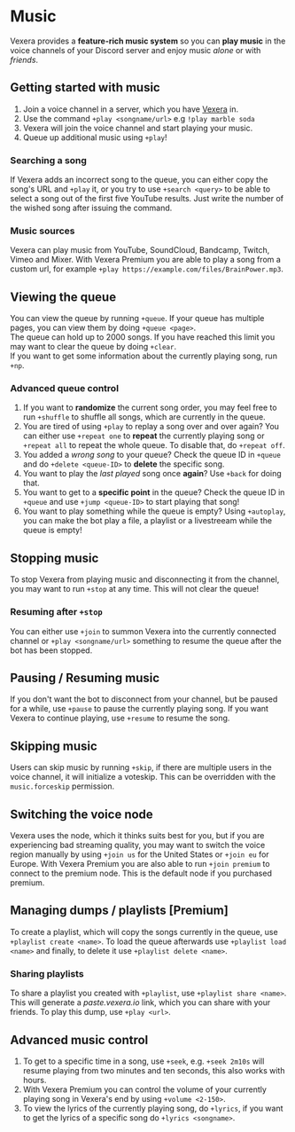 # Music
Vexera provides a **feature-rich music system** so you can **play music** in the voice channels of your Discord server and enjoy music *alone* or with *friends*.

## Getting started with music

1. Join a voice channel in a server, which you have <a href="/invite">Vexera</a> in.
2. Use the command `+play <songname/url>` e.g `!play marble soda`
3. Vexera will join the voice channel and start playing your music.
4. Queue up additional music using `+play`!

### Searching a song
If Vexera adds an incorrect song to the queue, you can either copy the song's URL and `+play` it, or you try to use `+search <query>` to be able to select a song out of the first five YouTube results. Just write the number of the wished song after issuing the command.  

### Music sources
Vexera can play music from YouTube, SoundCloud, Bandcamp, Twitch, Vimeo and Mixer. With Vexera Premium you are able to play a song from a custom url, for example `+play https://example.com/files/BrainPower.mp3`.

## Viewing the queue

You can view the queue by running `+queue`. If your queue has multiple pages, you can view them by doing `+queue <page>`.<br/>
The queue can hold up to 2000 songs. If you have reached this limit you may want to clear the queue by doing `+clear`.<br/>
If you want to get some information about the currently playing song, run `+np`.

### Advanced queue control

1. If you want to **randomize** the current song order, you may feel free to run `+shuffle` to shuffle all songs, which are currently in the queue.
2. You are tired of using `+play` to replay a song over and over again? You can either use `+repeat one` to **repeat** the currently playing song or `+repeat all` to repeat the whole queue. To disable that, do `+repeat off`.
3. You added a *wrong song* to your queue? Check the queue ID in `+queue` and do `+delete <queue-ID>` to **delete** the specific song.
4. You want to play the *last played* song once **again**? Use `+back` for doing that. 
5. You want to get to a **specific point** in the queue? Check the queue ID in `+queue` and use `+jump <queue-ID>` to start playing that song!
6. You want to play something while the queue is empty? Using `+autoplay`, you can make the bot play a file, a playlist or a livestreeam while the queue is empty!
## Stopping music

To stop Vexera from playing music and disconnecting it from the channel, you may want to run `+stop` at any time. This will not clear the queue!

### Resuming after `+stop`
You can either use `+join` to summon Vexera into the currently connected channel or `+play <songname/url>` something to resume the queue after the bot has been stopped.

## Pausing / Resuming music

If you don't want the bot to disconnect from your channel, but be paused for a while, use `+pause` to pause the currently playing song. If you want Vexera to continue playing, use `+resume` to resume the song.

## Skipping music

Users can skip music by running `+skip`, if there are multiple users in the voice channel, it will initialize a voteskip. This can be overridden with the `music.forceskip` permission.

## Switching the voice node

Vexera uses the node, which it thinks suits best for you, but if you are experiencing bad streaming quality, you may want to switch the voice region manually by using `+join us` for the United States or `+join eu` for Europe. With Vexera Premium you are also able to run `+join premium` to connect to the premium node. This is the default node if you purchased premium.

## Managing dumps / playlists [Premium]

To create a playlist, which will copy the songs currently in the queue, use `+playlist create <name>`. To load the queue afterwards use `+playlist load <name>` and finally, to delete it use `+playlist delete <name>`.

### Sharing playlists
To share a playlist you created with `+playlist`, use `+playlist share <name>`. This will generate a *paste.vexera.io* link, which you can share with your friends. To play this dump, use `+play <url>`.

## Advanced music control

1. To get to a specific time in a song, use `+seek`, e.g. `+seek 2m10s` will resume playing from two minutes and ten seconds, this also works with hours.
2. With Vexera Premium you can control the volume of your currently playing song in Vexera's end by using `+volume <2-150>`.
3. To view the lyrics of the currently playing song, do `+lyrics`, if you want to get the lyrics of a specific song do `+lyrics <songname>`.
